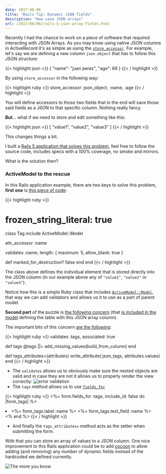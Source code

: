 ```yaml
---
date: 2017-06-06
title: "Rails Tip: Dynamic JSON fields"
description: "How save JSON arrays"
url: /2017/06/06/rails-5-json-array-fields.html
---
```


Recently I had the chance to work on a piece of software that required interacting with JSON Arrays. As you may know using native JSON columns in ActiveRecord it's as simple as using the [`store_accessor`](http://api.rubyonrails.org/classes/ActiveRecord/Store.html). For example, let's say we are defining a new column `json_object` that has to follow this JSON structure:

{{< highlight json >}}
{
  "name": "juan perez",
  "age": 69
}
{{< / highlight >}}

By using `store_accessor` in the following way:

{{< highlight ruby >}}
store_accessor :json_object, :name, :age
{{< / highlight >}}

You will define accessors to those two fields that in the end will save those said fields as a JSON to that specific column. Nothing really fancy.

**But**... what if we need to store and edit something like this:

{{< highlight json >}}
[
  "value1",
  "value2",
  "value3"
]
{{< / highlight >}}

This changes things a bit.

I built a [Rails 5 application that solves this problem](https://github.com/MarioCarrion/json-array-fields-for), feel free to follow the source code, includes specs with a 100% coverage, no smoke and mirrors.

What is the solution then?

### ActiveModel to the rescue 

In this Rails application example, there are two keys to solve this problem, **first one** is [this piece of code](https://github.com/MarioCarrion/json-array-fields-for/blob/master/app/models/tag.rb):

{{< highlight ruby >}}
# frozen_string_literal: true
class Tag
  include ActiveModel::Model

  attr_accessor :name

  validates :name, length: { maximum: 5, allow_blank: true }

  def marked_for_destruction?
    false
  end
end
{{< / highlight >}}

The class above defines the individual element that is stored directly into the JSON column (in our example above any of `"value1"`, `"value2"` or `"value3"`). 

Notice how this is a simple Ruby class that includes [`ActiveModel::Model`](http://api.rubyonrails.org/classes/ActiveModel/Model.html), that way we can add validators and allows us it to use as a part of parent model.

**Second part** of the puzzle is [the following concern](https://github.com/MarioCarrion/json-array-fields-for/blob/master/app/models/concerns/article/tags.rb) (that [is included in the model](https://github.com/MarioCarrion/json-array-fields-for/blob/master/app/models/article.rb#L3) defining the table with this JSON array column). 

The important bits of this concern [are the following](https://github.com/MarioCarrion/json-array-fields-for/blob/master/app/models/concerns/article/tags.rb#L5-L17): 

{{< highlight ruby >}}
validates :tags, associated: true

def tags
  @tags ||= add_missing_values(build_from_column)
end

def tags_attributes=(attributes)
  write_attribute(:json_tags, attributes.values)
end
{{< / highlight >}}

* The `validates` allows us to obviously make sure the nested objects are valid and in case they are not it allows us to properly render the view correctly: ![error validation](/images/rails_5_json_array_fields_for_1.png "Error validation")
* The `tags` method allows us to use [`fields_for`](https://github.com/MarioCarrion/json-array-fields-for/blob/master/app/views/articles/_form.html.erb#L27-L32) 

{{< highlight ruby >}}
  <%= form.fields_for :tags, include_id: false do |form_tags| %>
    <li>
      <%= form_tags.label :name %>
      <%= form_tags.text_field :name %>
    </li>
  <% end %>
{{< / highlight >}}

* And finally the `tags_attributes=` method acts as the setter when submitting the form.

With that you can store an array of values to a JSON column. One nice improvement to this Rails application could be to add [cocoon](https://github.com/nathanvda/cocoon) to allow adding (and removing) any number of dynamic fields instead of the hardcoded we defined currently.

![The more you know](https://media.giphy.com/media/83QtfwKWdmSEo/giphy.gif "The more you know")

